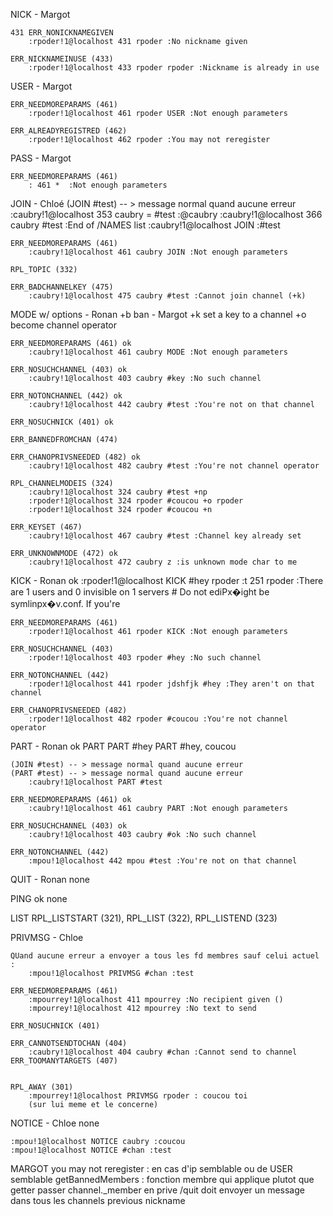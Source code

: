 NICK - Margot
<!-- ok -->
	431 ERR_NONICKNAMEGIVEN
		:rpoder!1@localhost 431 rpoder :No nickname given
<!-- ok -->
	ERR_NICKNAMEINUSE (433)
		:rpoder!1@localhost 433 rpoder rpoder :Nickname is already in use


USER - Margot
<!-- ok -->
	ERR_NEEDMOREPARAMS (461)
		:rpoder!1@localhost 461 rpoder USER :Not enough parameters
<!-- ok -->
	ERR_ALREADYREGISTRED (462)
		:rpoder!1@localhost 462 rpoder :You may not reregister

PASS - Margot
<!-- ok -->
	ERR_NEEDMOREPARAMS (461)
		: 461 *  :Not enough parameters

JOIN - Chloé
	(JOIN #test) -- > message normal quand aucune erreur
		:caubry!1@localhost 353 caubry = #test :@caubry
		:caubry!1@localhost 366 caubry #test :End of /NAMES list
		:caubry!1@localhost JOIN :#test

	ERR_NEEDMOREPARAMS (461)
		:caubry!1@localhost 461 caubry JOIN :Not enough parameters

	RPL_TOPIC (332)

	ERR_BADCHANNELKEY (475)
		:caubry!1@localhost 475 caubry #test :Cannot join channel (+k)


MODE w/ options - Ronan
	+b ban - Margot
	+k set a key to a channel
	+o become channel operator

	ERR_NEEDMOREPARAMS (461) ok
		:caubry!1@localhost 461 caubry MODE :Not enough parameters

	ERR_NOSUCHCHANNEL (403) ok
		:caubry!1@localhost 403 caubry #key :No such channel

	ERR_NOTONCHANNEL (442) ok
		:caubry!1@localhost 442 caubry #test :You're not on that channel

	ERR_NOSUCHNICK (401) ok

	ERR_BANNEDFROMCHAN (474)

	ERR_CHANOPRIVSNEEDED (482) ok
		:caubry!1@localhost 482 caubry #test :You're not channel operator

	RPL_CHANNELMODEIS (324)
		:caubry!1@localhost 324 caubry #test +np
		:rpoder!1@localhost 324 rpoder #coucou +o rpoder
		:rpoder!1@localhost 324 rpoder #coucou +n

	ERR_KEYSET (467)
		:caubry!1@localhost 467 caubry #test :Channel key already set

	ERR_UNKNOWNMODE (472) ok
		:caubry!1@localhost 472 caubry z :is unknown mode char to me

KICK - Ronan ok
	:rpoder!1@localhost KICK #hey rpoder :t 251 rpoder :There are 1 users and 0 invisible on 1 servers
	# Do not ediPx�ight be symlinpx�v.conf. If you're

	ERR_NEEDMOREPARAMS (461)
		:rpoder!1@localhost 461 rpoder KICK :Not enough parameters

	ERR_NOSUCHCHANNEL (403)
		:rpoder!1@localhost 403 rpoder #hey :No such channel

	ERR_NOTONCHANNEL (442)
		:rpoder!1@localhost 441 rpoder jdshfjk #hey :They aren't on that channel

	ERR_CHANOPRIVSNEEDED (482)
		:rpoder!1@localhost 482 rpoder #coucou :You're not channel operator

PART - Ronan ok
	PART
	PART #hey
	PART #hey, coucou

	(JOIN #test) -- > message normal quand aucune erreur
	(PART #test) -- > message normal quand aucune erreur
		:caubry!1@localhost PART #test

	ERR_NEEDMOREPARAMS (461) ok
		:caubry!1@localhost 461 caubry PART :Not enough parameters

	ERR_NOSUCHCHANNEL (403) ok
		:caubry!1@localhost 403 caubry #ok :No such channel

	ERR_NOTONCHANNEL (442)
		:mpou!1@localhost 442 mpou #test :You're not on that channel

QUIT - Ronan
	none

PING ok
	none

LIST
	RPL_LISTSTART (321), RPL_LIST (322), RPL_LISTEND (323)

PRIVMSG - Chloe

	QUand aucune erreur a envoyer a tous les fd membres sauf celui actuel :
		:mpou!1@localhost PRIVMSG #chan :test

	ERR_NEEDMOREPARAMS (461)
		:mpourrey!1@localhost 411 mpourrey :No recipient given ()
		:mpourrey!1@localhost 412 mpourrey :No text to send

	ERR_NOSUCHNICK (401)

	ERR_CANNOTSENDTOCHAN (404)
		:caubry!1@localhost 404 caubry #chan :Cannot send to channel
	ERR_TOOMANYTARGETS (407)


	RPL_AWAY (301)
		:mpourrey!1@localhost PRIVMSG rpoder : coucou toi
		(sur lui meme et le concerne)

NOTICE  - Chloe
	none

	:mpou!1@localhost NOTICE caubry :coucou
	:mpou!1@localhost NOTICE #chan :test

MARGOT
	you may not reregister : en cas d'ip semblable ou de USER semblable
	getBannedMembers : fonction membre qui applique plutot que getter
	passer channel._member en prive
	/quit doit envoyer un message dans tous les channels 
	previous nickname
